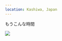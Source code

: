 ```yaml
---
location: Kashiwa, Japan
---
```


もうこんな時間

![](https://ceshmina-photos.s3.ap-northeast-1.amazonaws.com/medium/202008/20200820-032812.jpg)
